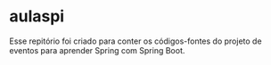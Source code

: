 # aulaspi

Esse repitório foi criado para conter os códigos-fontes do projeto de eventos para aprender Spring com Spring Boot.

